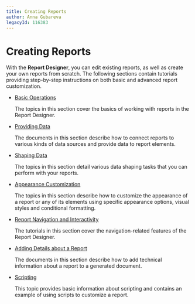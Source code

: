 ```yaml
---
title: Creating Reports
author: Anna Gubareva
legacyId: 116383
---
```

# Creating Reports
With the **Report Designer**, you can edit existing reports, as well as create your own reports from scratch. The following sections contain tutorials providing step-by-step instructions on both basic and advanced report customization.
* [Basic Operations](creating-reports/basic-operations.md)
	
	The topics in this section cover the basics of working with reports in the Report Designer.
* [Providing Data](creating-reports/providing-data.md)
	
	The documents in this section describe how to connect reports to various kinds of data sources and provide data to report elements.
* [Shaping Data](creating-reports/shaping-data.md)
	
	The topics in this section detail various data shaping tasks that you can perform with your reports.
* [Appearance Customization](creating-reports/appearance-customization.md)
	
	The topics in this section describe how to customize the appearance of a report or any of its elements using specific appearance options, visual styles and conditional formatting.
* [Report Navigation and Interactivity](creating-reports/report-navigation-and-interactivity.md)
	
	The tutorials in this section cover the navigation-related features of the Report Designer.
* [Adding Details about a Report](creating-reports/adding-details-about-a-report.md)
	
	The documents in this section describe how to add technical information about a report to a generated document.
* [Scripting](creating-reports/scripting.md)
	
	This topic provides basic information about scripting and contains an example of using scripts to customize a report.